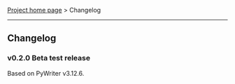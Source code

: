 [Project home page](index) > Changelog

------------------------------------------------------------------------

## Changelog

### v0.2.0 Beta test release 

Based on PyWriter v3.12.6.


